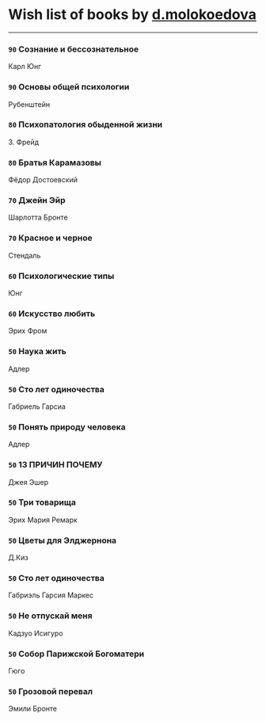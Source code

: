 # Wish list of books by [d.molokoedova](http://vk.com/id152183909)
---

### `90` Сознание и бессознательное
Карл Юнг

### `90` Основы общей психологии
Рубенштейн

### `80` Психопатология обыденной жизни
З. Фрейд

### `80` Братья Карамазовы
Фёдор Достоевский

### `70` Джейн Эйр
Шарлотта Бронте

### `70` Красное и черное
Стендаль

### `60` Психологические типы
Юнг

### `60` Искусство любить
Эрих Фром

### `50` Наука жить
Адлер

### `50` Сто лет одиночества
Габриель Гарсиа

### `50` Понять природу человека
Адлер

### `50` 13 ПРИЧИН ПОЧЕМУ
Джея Эшер

### `50` Три товарища
Эрих Мария Ремарк

### `50` Цветы для Элджернона
Д.Киз

### `50` Сто лет одиночества
Габриэль Гарсия Маркес

### `50` Не отпускай меня
Кадзуо Исигуро

### `50` Собор Парижской Богоматери
Гюго

### `50` Грозовой перевал
Эмили Бронте

